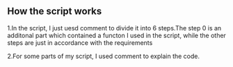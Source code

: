 ## How the script works

1.In the script, I just uesd comment to divide it into 6 steps.The step 0 is an additonal part which 
contained a functon I used in the script, while the other steps  are just in accordance with the requirements  
		
2.For some parts of my script, I used comment to explain the code.

  